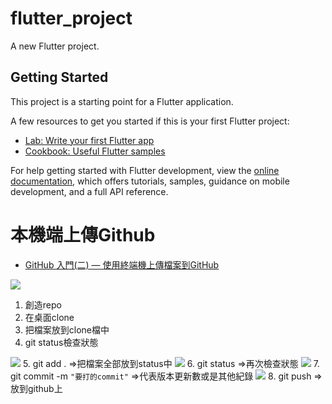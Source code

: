 # flutter_project

A new Flutter project.

## Getting Started

This project is a starting point for a Flutter application.

A few resources to get you started if this is your first Flutter project:

- [Lab: Write your first Flutter app](https://docs.flutter.dev/get-started/codelab)
- [Cookbook: Useful Flutter samples](https://docs.flutter.dev/cookbook)

For help getting started with Flutter development, view the
[online documentation](https://docs.flutter.dev/), which offers tutorials,
samples, guidance on mobile development, and a full API reference.

# 本機端上傳Github

* [GitHub 入門(二) — 使用終端機上傳檔案到GitHub](https://medium.com/@s110319022/github-%E5%85%A5%E9%96%80-%E4%BA%8C-%E4%BD%BF%E7%94%A8%E7%B5%82%E7%AB%AF%E6%A9%9F%E4%B8%8A%E5%82%B3%E6%AA%94%E6%A1%88%E5%88%B0github-cfa55e1903fa)

![](https://i.imgur.com/y5S9GeD.png)
1. 創造repo
2. 在桌面clone
3. 把檔案放到clone檔中
4. git status檢查狀態

![](https://i.imgur.com/FTuKfeo.png)
5. git add . =>把檔案全部放到status中
![](https://i.imgur.com/878gw4S.png)
6. git status =>再次檢查狀態
![](https://i.imgur.com/K0zFm7Y.png)
7. git commit -m `"要打的commit"` =>代表版本更新數或是其他紀錄
![](https://i.imgur.com/yXr65UM.png)
8. git push =>放到github上
